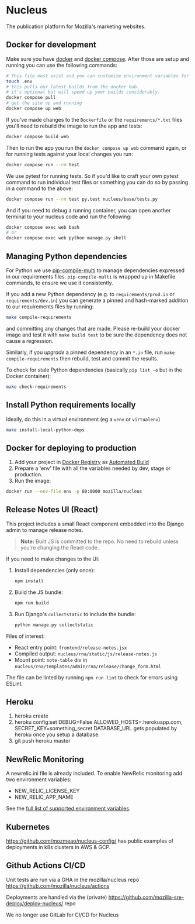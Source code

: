 Nucleus
=======

The publication platform for Mozilla's marketing websites.

Docker for development
----------------------

Make sure you have [docker](https://www.docker.com/products/docker-desktop) and
[docker compose](https://github.com/docker/compose). After those are setup and running
you can use the following commands:

```bash
# This file must exist and you can customize environment variables for local dev in it
touch .env
# this pulls our latest builds from the docker hub.
# it's optional but will speed up your builds considerably.
docker compose pull
# get the site up and running
docker compose up web
```

If you've made changes to the `Dockerfile` or the `requirements/*.txt` files you'll need to rebuild
the image to run the app and tests:

```bash
docker compose build web
```

Then to run the app you run the `docker compose up web` command again, or for running tests against your local changes you run:

```bash
docker compose run --rm test
```

We use pytest for running tests. So if you'd like to craft your own pytest command to run individual test files or something
you can do so by passing in a command to the above:

```bash
docker compose run --rm test py.test nucleus/base/tests.py
```

And if you need to debug a running container, you can open another terminal to your nucleus code and run the following:

```bash
docker compose exec web bash
# or
docker compose exec web python manage.py shell
```

Managing Python dependencies
----------------------------

For Python we use [pip-compile-multi](https://pypi.org/project/pip-compile-multi/) to manage dependencies expressed in our requirements
files. `pip-compile-multi` is wrapped up in Makefile commands, to ensure we use it consistently.

If you add a new Python dependency (e.g. to `requirements/prod.in` or `requirements/dev.in`) you can generate a pinned and hash-marked
addition to our requirements files by running:

```bash
make compile-requirements
```

and committing any changes that are made. Please re-build your docker image and test it with `make build test` to be sure the dependency
does not cause a regression.

Similarly, if you *upgrade* a pinned dependency in an `*.in` file, run `make compile-requirements` then rebuild, test and commit the results.

To check for stale Python dependencies (basically `pip list -o` but in the Docker container):

```bash
make check-requirements
```

Install Python requirements locally
-----------------------------------

Ideally, do this in a virtual environment (eg a `venv` or `virtualenv`)

```bash
make install-local-python-deps
```

Docker for deploying to production
-----------------------------------

1. Add your project in [Docker Registry](https://registry.hub.docker.com/) as [Automated Build](http://docs.docker.com/docker-hub/builds/)
2. Prepare a 'env' file with all the variables needed by dev, stage or production.
3. Run the image:

```bash
docker run --env-file env -p 80:8000 mozilla/nucleus
```

Release Notes UI (React)
------------------------

This project includes a small React component embedded into the Django admin to manage release notes.

> **Note:** Built JS is committed to the repo. No need to rebuild unless you're changing the React code.

If you need to make changes to the UI:

1. Install dependencies (only once):
   ```bash
   npm install
   ```

2. Build the JS bundle:
   ```bash
   npm run build
   ```

3. Run Django's `collectstatic` to include the bundle:
   ```bash
   python manage.py collectstatic
   ```

Files of interest:
- React entry point: `frontend/release-notes.jsx`
- Compiled output: `nucleus/rna/static/js/release-notes.js`
- Mount point: `note-table` div in `nucleus/rna/templates/admin/rna/release/change_form.html`

The file can be linted by running `npm run lint` to check for errors using ESLint.

Heroku
------

1. heroku create
2. heroku config:set DEBUG=False ALLOWED_HOSTS=<foobar>.herokuapp.com, SECRET_KEY=something_secret
   DATABASE_URL gets populated by heroku once you setup a database.
3. git push heroku master

NewRelic Monitoring
-------------------

A newrelic.ini file is already included. To enable NewRelic monitoring
add two environment variables:

- NEW_RELIC_LICENSE_KEY
- NEW_RELIC_APP_NAME

See the [full list of supported environment variables](https://docs.newrelic.com/docs/agents/python-agent/installation-configuration/python-agent-configuration#environment-variables).

## Kubernetes

<https://github.com/mozmeao/nucleus-config/> has public examples of deployments in k8s clusters in AWS & GCP.

## Github Actions CI/CD

Unit tests are run via a GHA in the mozilla/nucleus repo <https://github.com/mozilla/nucleus/actions>

Deployments are handled via the (private) <https://github.com/mozilla-sre-deploy/deploy-nucleus/> repo

We no longer use GitLab for CI/CD for Nucleus
